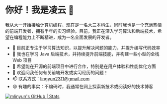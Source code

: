 # 你好！我是凌云 👋

我从大一开始接触计算机编程，现在是一名大三本科生，同时我也是一个充满热情的前端开发者，拥有半年的实习经验。目前，我正在深入学习算法和后端技术，希望在编程能力上不断精进，成为一名全面发展的开发者。

- 🔭 目前正专注于学习算法知识，以提升解决问题的能力，并提升编写代码效率
- 🌱 我也在学习 Java 后端技术，并持续提升前端技能，并构建一些小型的全栈 Web 项目
- 👯 希望能在开源的前端项目中进行合作，特别是在用户体验和性能优化方面
- 💬 欢迎问我任何有关前端开发或实习经历的问题！
- 📫 联系方式：<lingyun2311@gmail.com>
- 😄 有趣的事实：不编码时，我通常在网上探索新技术或阅读好的技术博客

[![mlinyun's GitHub | Stats](https://stats.quira.sh/mlinyun/github?theme=dark)](https://quira.sh?utm_source=widgets&utm_campaign=mlinyun)
